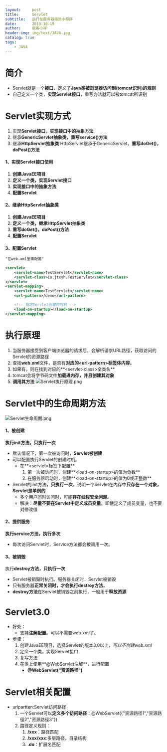 ```yaml
---
layout:     post                   
title:      Servlet
subtitle:   运行在服务器端的小程序               
date:       2019-10-19               
author:     极客小祥                      
header-img: img/text/JAVA.jpg   
catalog: true              
tags:                                
    - JAVA
---
```


# 简介
* Servlet就是一个**接口**，定义了**Java类被浏览器访问到\(tomcat识别\)的规则**
* 自己定义一个类，**实现Servlet接口**，重写方法就可以被tomcat所识别

# Servlet实现方式
1. 实现**Servlet接口**，**实现接口中的抽象方法**
2. 继承**GenericServlet抽象类**，**重写service()方法**
3. 继承**HttpServlet抽象类** HttpServlet继承于GenericServlet，**重写doGet()，doPost()方法**

#### 1、实现Servlet接口使用
1. **创建JavaEE项目**
2. **定义一个类，实现Servlet接口**
3. **实现接口中的抽象方法**
4. **配置Servlet**

#### 2、继承HttpServlet抽象类
1. **创建JavaEE项目**
2. **定义一个类，继承HttpServlet抽象类**
3. **重写doGet()，doPost()方法**
4. **配置Servlet**

#### 3、配置Servlet

```xml
"在web.xml里面配置"

<servlet>
    <servlet-name>TestServlet</servlet-name>
    <servlet-class>io.jtxyh.TestServlet</servlet-class>
</servlet>
<servlet-mapping>
    <servlet-name>TestServlet</servlet-name>
    <url-pattern>/demo</url-pattern>

    <!-- 指定Servlet创建的时机 -->
    <load-on-startup></load-on-startup>
</servlet-mapping>
```

# 执行原理
1. 当服务器接受到客户端浏览器的请求后，会解析请求URL路径，获取访问的Servlet的资源路径
2. 查找**web.xml**文件，是否有**对应的\<url-pattern\>标签体内容**。
3. 如果有，则在找到对应的**\<servlet-class\>全类名**
4. tomcat会将字节码文件**加载进内存，并且创建其对象**
5. **调用其方法**
![Servlet执行原理.png](https://i.loli.net/2019/10/19/eWIQG8xFut512Z3.png)

# Servlet中的生命周期方法

![Servlet生命周期.png](https://i.loli.net/2019/10/19/GSw82L4cqHv3Fem.png)

#### 1、被创建
**执行init方法，只执行一次**
* 默认情况下，第一次被访问时，**Servlet被创建**
* 可以配置执行Servlet的创建时机。
    * 在**\<servlet\>标签下配置**
        1. 第一次被访问时，创建**\<load-on-startup\>的值为负数**
        2. 在服务器启动时，创建**\<load-on-startup\>的值为0或正整数**
* Servlet的init方法，**只执行一次**，说明一个Servlet在内存中**只存在一个对象，Servlet是单例的**
    * 多个用户同时访问时，可能**存在线程安全问题**。
    * 解决：**尽量不要在Servlet中定义成员变量**。即使定义了成员变量，也不要对修改值

#### 2、提供服务
**执行service方法，执行多次**
* 每次访问Servlet时，Service方法都会被调用一次。

#### 3、被销毁
执行**destroy方法，只执行一次**
* Servlet被销毁时执行。服务器关闭时，Servlet被销毁
* 只有服务器**正常关闭时，才会执行destroy方法**。
* **destroy方法**在Servlet被销毁之前执行，一般用于**释放资源**

# Servlet3.0
* 好处：
    * 支持**注解配置**。可以不需要web.xml了。
* 步骤：
    1. 创建JavaEE项目，选择Servlet的版本3.0以上，*可以不创建web.xml*
    2. 定义一个类，实现Servlet接口
    3. 复写方法
    4. 在类上使用**@WebServlet注解**，进行配置
        * **@WebServlet\("资源路径"\)**

# Servlet相关配置
* urlpartten:Servlet访问路径
    1. 一个Servlet可以**定义多个访问路径**：@WebServlet\(\{"资源路径1","资源路径2","资源路径3"\}\)
    2. 路径定义规则：
	    1. **/xxx**：路径匹配
	    2. **/xxx/xxx**:多层路径，目录结构
	    3. **.do**：扩展名匹配

